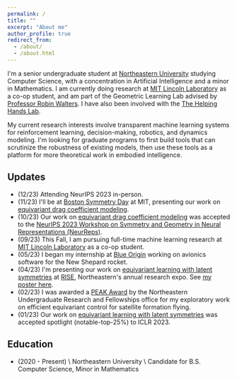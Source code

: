 ```yaml
---
permalink: /
title: ""
excerpt: "About me"
author_profile: true
redirect_from:
  - /about/
  - /about.html
---
```


I'm a senior undergraduate student at [Northeastern University](https://www.northeastern.edu) studying Computer Science, with a concentration in Artificial Intelligence and a minor in Mathematics. I am currently doing research at [MIT Lincoln Laboratory](https://www.ll.mit.edu/) as a co-op student, and am part of the Geometric Learning Lab advised by [Professor Robin Walters](http://www.robinwalters.com/). I have also been involved with the [The Helping Hands Lab](https://www2.ccs.neu.edu/research/helpinghands/).

My current research interests involve transparent machine learning systems for reinforcement learning, decision-making, robotics, and dynamics modeling. I'm looking for graduate programs to first build tools that can scrutinize the robustness of existing models, then use these tools as a platform for more theoretical work in embodied intelligence. 

## Updates

- (12/23) Attending NeurIPS 2023 in-person. 
- (11/23) I'll be at [Boston Symmetry Day](https://bostonsymmetry.github.io/) at MIT, presenting our work on [equivariant drag coefficient modeling](https://nsortur.github.io/publication/neurips2023).
- (10/23) Our work on [equivariant drag coefficient modeling](https://nsortur.github.io/publication/neurips2023) was accepted to the [NeurIPS 2023 Workshop on Symmetry and Geometry in Neural Representations (NeurReps)](https://www.neurreps.org/about).
- (09/23) This Fall, I am pursuing full-time machine learning research at [MIT Lincoln Laboratory](https://www.ll.mit.edu/) as a co-op student.
- (05/23) I began my internship at [Blue Origin](https://www.blueorigin.com/) working on avionics software for the New Shepard rocket.
- (04/23) I'm presenting our work on [equivariant learning with latent symmetries](https://nsortur.github.io/publication/iclr2023) at [RISE](https://undergraduate.northeastern.edu/research/rise-2023/overview/), Northeastern's annual research expo. See [my poster here](https://drive.google.com/file/d/1zKoX4EBMvLhzg2CjEZuvNoKS3bTbCODz/view?usp=sharing).
- (02/23) I was awarded a [PEAK Award](https://undergraduate.northeastern.edu/research/awards/peak-awards-overview/) by the Northeastern Undergraduate Research and Fellowships office for my exploratory work on efficient equivariant control for satellite formation flying.
- (01/23) Our work on [equivariant learning with latent symmetries](https://nsortur.github.io/publication/iclr2023) was accepted spotlight (notable-top-25%) to ICLR 2023.

## Education

- (2020 - Present) \\
  Northeastern University \\
  Candidate for B.S. Computer Science, Minor in Mathematics
